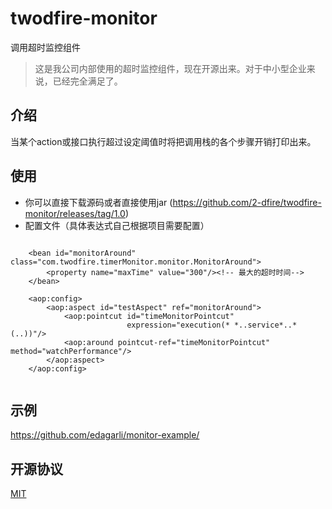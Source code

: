 # twodfire-monitor
调用超时监控组件

> 这是我公司内部使用的超时监控组件，现在开源出来。对于中小型企业来说，已经完全满足了。


## 介绍

当某个action或接口执行超过设定阈值时将把调用栈的各个步骤开销打印出来。


## 使用

* 你可以直接下载源码或者直接使用jar (https://github.com/2-dfire/twodfire-monitor/releases/tag/1.0)
* 配置文件（具体表达式自己根据项目需要配置）

``` 

    <bean id="monitorAround" class="com.twodfire.timerMonitor.monitor.MonitorAround">
        <property name="maxTime" value="300"/><!-- 最大的超时时间-->
    </bean>

    <aop:config>
        <aop:aspect id="testAspect" ref="monitorAround">
            <aop:pointcut id="timeMonitorPointcut"
                          expression="execution(* *..service*..*(..))"/>
            <aop:around pointcut-ref="timeMonitorPointcut" method="watchPerformance"/>
        </aop:aspect>
    </aop:config> 
        
```

## 示例

https://github.com/edagarli/monitor-example/

## 开源协议

[MIT](https://github.com/2-dfire/twodfire-monitor/blob/master/LICENSE)


